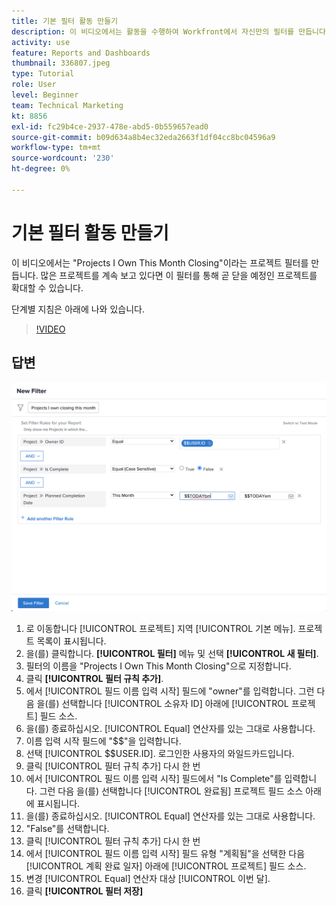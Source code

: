 ```yaml
---
title: 기본 필터 활동 만들기
description: 이 비디오에서는 활동을 수행하여 Workfront에서 자신만의 필터를 만듭니다.
activity: use
feature: Reports and Dashboards
thumbnail: 336807.jpeg
type: Tutorial
role: User
level: Beginner
team: Technical Marketing
kt: 8856
exl-id: fc29b4ce-2937-478e-abd5-0b559657ead0
source-git-commit: b09d634a8b4ec32eda2663f1df04cc8bc04596a9
workflow-type: tm+mt
source-wordcount: '230'
ht-degree: 0%

---
```


# 기본 필터 활동 만들기

이 비디오에서는 &quot;Projects I Own This Month Closing&quot;이라는 프로젝트 필터를 만듭니다. 많은 프로젝트를 계속 보고 있다면 이 필터를 통해 곧 닫을 예정인 프로젝트를 확대할 수 있습니다.

단계별 지침은 아래에 나와 있습니다.

>[!VIDEO](https://video.tv.adobe.com/v/336807/?quality=12)

## 답변

![새 필터를 만드는 화면의 이미지입니다.](assets/basic-filter-activity-updated-6-15-21.png)

1. 로 이동합니다 [!UICONTROL 프로젝트] 지역 [!UICONTROL 기본 메뉴]. 프로젝트 목록이 표시됩니다.
1. 을(를) 클릭합니다. **[!UICONTROL 필터]** 메뉴 및 선택 **[!UICONTROL 새 필터]**.
1. 필터의 이름을 &quot;Projects I Own This Month Closing&quot;으로 지정합니다.
1. 클릭 **[!UICONTROL 필터 규칙 추가]**.
1. 에서 [!UICONTROL 필드 이름 입력 시작] 필드에 &quot;owner&quot;를 입력합니다. 그런 다음 을(를) 선택합니다 [!UICONTROL 소유자 ID] 아래에 [!UICONTROL 프로젝트] 필드 소스.
1. 을(를) 종료하십시오. [!UICONTROL Equal] 연산자를 있는 그대로 사용합니다.
1. 이름 입력 시작 필드에 &quot;$$&quot;을 입력합니다.
1. 선택 [!UICONTROL $$USER.ID]. 로그인한 사용자의 와일드카드입니다.
1. 클릭 [!UICONTROL 필터 규칙 추가] 다시 한 번
1. 에서 [!UICONTROL 필드 이름 입력 시작] 필드에서 &quot;Is Complete&quot;를 입력합니다. 그런 다음 을(를) 선택합니다 [!UICONTROL 완료됨] 프로젝트 필드 소스 아래에 표시됩니다.
1. 을(를) 종료하십시오. [!UICONTROL Equal] 연산자를 있는 그대로 사용합니다.
1. &quot;False&quot;를 선택합니다.
1. 클릭 [!UICONTROL 필터 규칙 추가] 다시 한 번
1. 에서 [!UICONTROL 필드 이름 입력 시작] 필드 유형 &quot;계획됨&quot;을 선택한 다음 [!UICONTROL 계획 완료 일자] 아래에 [!UICONTROL 프로젝트] 필드 소스.
1. 변경 [!UICONTROL Equal] 연산자 대상 [!UICONTROL 이번 달].
1. 클릭 **[!UICONTROL 필터 저장]**
